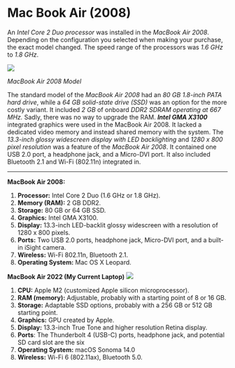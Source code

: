 # Mac Book Air (2008) 
An *Intel Core 2 Duo processor* was installed in the *MacBook Air 2008*. Depending on the configuration you selected when making your purchase, the exact model changed. The speed range of the processors was *1.6 GHz* to *1.8 GHz*. 

![](https://regmedia.co.uk/2008/01/15/apple_air_3.png)

*MacBook Air 2008 Model*

The standard model of the *MacBook Air 2008* had an *80 GB 1.8-inch PATA hard drive*, while a *64 GB solid-state drive (SSD)* was an option for the more costly variant. It included *2 GB* of onboard *DDR2 SDRAM operating at 667 MHz.* Sadly, there was no way to upgrade the RAM. ***Intel GMA X3100*** integrated graphics were used in the MacBook Air 2008. It lacked a dedicated video memory and instead shared memory with the system. The *13.3-inch glossy widescreen display with LED backlighting* and *1280 x 800 pixel resolution* was a feature of the *MacBook Air 2008*.  It contained one USB 2.0 port, a headphone jack, and a Micro-DVI port. It also included Bluetooth 2.1 and Wi-Fi (802.11n) integrated in.
*** 

**MacBook Air 2008:**

1. **Processor:** Intel Core 2 Duo (1.6 GHz or 1.8 GHz).
2. **Memory (RAM):** 2 GB DDR2.
3. **Storage:** 80 GB or 64 GB SSD.
4. **Graphics:** Intel GMA X3100.
5. **Display:** 13.3-inch LED-backlit glossy widescreen with a resolution of 1280 x 800 pixels.
6. **Ports:** Two USB 2.0 ports, headphone jack, Micro-DVI port, and a built-in iSight camera.
7. **Wireless:** Wi-Fi 802.11n, Bluetooth 2.1.
8. **Operating System:** Mac OS X Leopard.

**MacBook Air 2022 (My Current Laptop)**
![](https://mcc-jo.com/wp-content/uploads/2023/03/Apple-MacBook-Air-13-inch-2022-M2-Chip-256-GB-SSD-Liquid-Retina-LED-Backlit-Display-Midnight-_1.jpg )

1. **CPU:** Apple M2 (customized Apple silicon microprocessor).
2. **RAM (memory):** Adjustable, probably with a starting point of 8 or 16 GB.
3. **Storage:** Adaptable SSD options, probably with a 256 GB or 512 GB starting point.
4. **Graphics:** GPU created by Apple.
5. **Display:** 13.3-inch True Tone and higher resolution Retina display.
6. **Ports**: The Thunderbolt 4 (USB-C) ports, headphone jack, and potential SD card slot are the six
7. **Operating System:** macOS Sonoma 14.0
8. **Wireless:** Wi-Fi 6 (802.11ax), Bluetooth 5.0.
